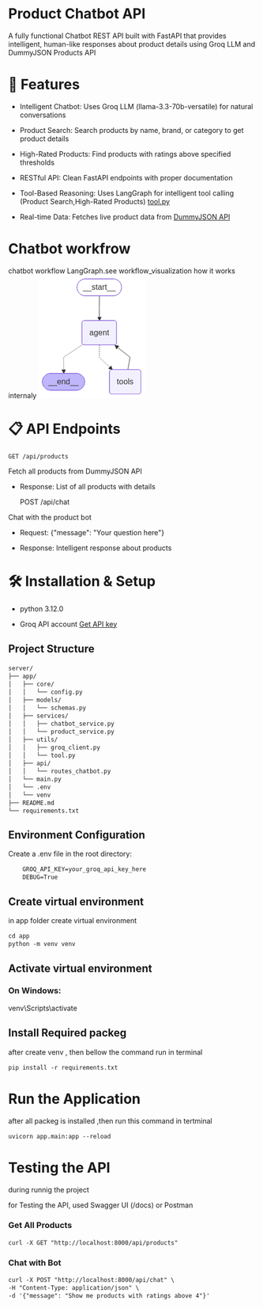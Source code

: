 
# Product Chatbot API

A fully functional Chatbot REST API built with FastAPI that provides intelligent, human-like responses about product details using Groq LLM and DummyJSON Products API

# 🚀 Features

- Intelligent Chatbot: Uses Groq LLM (llama-3.3-70b-versatile) for natural conversations

- Product Search: Search products by name, brand, or category to get product details

- High-Rated Products: Find products with ratings above specified thresholds

- RESTful API: Clean FastAPI endpoints with proper documentation

- Tool-Based Reasoning: Uses LangGraph for intelligent tool calling (Product Search,High-Rated Products) [tool.py](tool.py)

- Real-time Data: Fetches live product data from [DummyJSON API](https://dummyjson.com/docs)

# Chatbot workfrow
chatbot workflow LangGraph.see workflow_visualization how it works internaly
![Alt text](app/workflow_visualization.png)
# 📋 API Endpoints
    GET /api/products
Fetch all products from DummyJSON API

- Response: List of all products with details

    POST /api/chat

Chat with the product bot

- Request: {"message": "Your question here"}

- Response: Intelligent response about products



# 🛠️ Installation & Setup

- python 3.12.0

- Groq API account [Get API key](https://groq.com/)
 
## Project Structure

    server/
    ├── app/
    │   ├── core/
    │   │   └── config.py
    │   ├── models/
    │   │   └── schemas.py
    │   ├── services/
    │   │   ├── chatbot_service.py
    │   │   └── product_service.py
    │   ├── utils/
    │   │   ├── groq_client.py
    │   │   └── tool.py
    │   ├── api/
    │   │   └── routes_chatbot.py
    │   └── main.py
    │   └── .env
    │   └── venv
    ├── README.md
    └── requirements.txt


##  Environment Configuration
Create a .env file in the root directory:

        GROQ_API_KEY=your_groq_api_key_here
        DEBUG=True

## Create virtual environment
in app folder create virtual environment

    cd app 
    python -m venv venv

## Activate virtual environment
### On Windows:
venv\Scripts\activate
##  Install Required packeg
after create venv , then bellow the command run in terminal 

    pip install -r requirements.txt

# Run the Application
after all packeg is installed ,then run this command in tertminal

    uvicorn app.main:app --reload
# Testing the API 
during runnig the project

for Testing the API, used Swagger UI (/docs) or Postman

### Get All Products
    curl -X GET "http://localhost:8000/api/products"

### Chat with Bot
    curl -X POST "http://localhost:8000/api/chat" \
    -H "Content-Type: application/json" \
    -d '{"message": "Show me products with ratings above 4"}'
